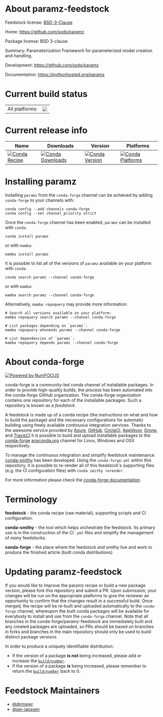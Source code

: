 About paramz-feedstock
======================

Feedstock license: [BSD-3-Clause](https://github.com/conda-forge/paramz-feedstock/blob/main/LICENSE.txt)

Home: https://github.com/sods/paramz

Package license: BSD 3-clause

Summary: Parameterization Framework for parameterized model creation and handling.

Development: https://github.com/sods/paramz

Documentation: https://pythonhosted.org/paramz

Current build status
====================


<table><tr><td>All platforms:</td>
    <td>
      <a href="https://dev.azure.com/conda-forge/feedstock-builds/_build/latest?definitionId=5054&branchName=main">
        <img src="https://dev.azure.com/conda-forge/feedstock-builds/_apis/build/status/paramz-feedstock?branchName=main">
      </a>
    </td>
  </tr>
</table>

Current release info
====================

| Name | Downloads | Version | Platforms |
| --- | --- | --- | --- |
| [![Conda Recipe](https://img.shields.io/badge/recipe-paramz-green.svg)](https://anaconda.org/conda-forge/paramz) | [![Conda Downloads](https://img.shields.io/conda/dn/conda-forge/paramz.svg)](https://anaconda.org/conda-forge/paramz) | [![Conda Version](https://img.shields.io/conda/vn/conda-forge/paramz.svg)](https://anaconda.org/conda-forge/paramz) | [![Conda Platforms](https://img.shields.io/conda/pn/conda-forge/paramz.svg)](https://anaconda.org/conda-forge/paramz) |

Installing paramz
=================

Installing `paramz` from the `conda-forge` channel can be achieved by adding `conda-forge` to your channels with:

```
conda config --add channels conda-forge
conda config --set channel_priority strict
```

Once the `conda-forge` channel has been enabled, `paramz` can be installed with `conda`:

```
conda install paramz
```

or with `mamba`:

```
mamba install paramz
```

It is possible to list all of the versions of `paramz` available on your platform with `conda`:

```
conda search paramz --channel conda-forge
```

or with `mamba`:

```
mamba search paramz --channel conda-forge
```

Alternatively, `mamba repoquery` may provide more information:

```
# Search all versions available on your platform:
mamba repoquery search paramz --channel conda-forge

# List packages depending on `paramz`:
mamba repoquery whoneeds paramz --channel conda-forge

# List dependencies of `paramz`:
mamba repoquery depends paramz --channel conda-forge
```


About conda-forge
=================

[![Powered by
NumFOCUS](https://img.shields.io/badge/powered%20by-NumFOCUS-orange.svg?style=flat&colorA=E1523D&colorB=007D8A)](https://numfocus.org)

conda-forge is a community-led conda channel of installable packages.
In order to provide high-quality builds, the process has been automated into the
conda-forge GitHub organization. The conda-forge organization contains one repository
for each of the installable packages. Such a repository is known as a *feedstock*.

A feedstock is made up of a conda recipe (the instructions on what and how to build
the package) and the necessary configurations for automatic building using freely
available continuous integration services. Thanks to the awesome service provided by
[Azure](https://azure.microsoft.com/en-us/services/devops/), [GitHub](https://github.com/),
[CircleCI](https://circleci.com/), [AppVeyor](https://www.appveyor.com/),
[Drone](https://cloud.drone.io/welcome), and [TravisCI](https://travis-ci.com/)
it is possible to build and upload installable packages to the
[conda-forge](https://anaconda.org/conda-forge) [anaconda.org](https://anaconda.org/)
channel for Linux, Windows and OSX respectively.

To manage the continuous integration and simplify feedstock maintenance
[conda-smithy](https://github.com/conda-forge/conda-smithy) has been developed.
Using the ``conda-forge.yml`` within this repository, it is possible to re-render all of
this feedstock's supporting files (e.g. the CI configuration files) with ``conda smithy rerender``.

For more information please check the [conda-forge documentation](https://conda-forge.org/docs/).

Terminology
===========

**feedstock** - the conda recipe (raw material), supporting scripts and CI configuration.

**conda-smithy** - the tool which helps orchestrate the feedstock.
                   Its primary use is in the construction of the CI ``.yml`` files
                   and simplify the management of *many* feedstocks.

**conda-forge** - the place where the feedstock and smithy live and work to
                  produce the finished article (built conda distributions)


Updating paramz-feedstock
=========================

If you would like to improve the paramz recipe or build a new
package version, please fork this repository and submit a PR. Upon submission,
your changes will be run on the appropriate platforms to give the reviewer an
opportunity to confirm that the changes result in a successful build. Once
merged, the recipe will be re-built and uploaded automatically to the
`conda-forge` channel, whereupon the built conda packages will be available for
everybody to install and use from the `conda-forge` channel.
Note that all branches in the conda-forge/paramz-feedstock are
immediately built and any created packages are uploaded, so PRs should be based
on branches in forks and branches in the main repository should only be used to
build distinct package versions.

In order to produce a uniquely identifiable distribution:
 * If the version of a package **is not** being increased, please add or increase
   the [``build/number``](https://docs.conda.io/projects/conda-build/en/latest/resources/define-metadata.html#build-number-and-string).
 * If the version of a package **is** being increased, please remember to return
   the [``build/number``](https://docs.conda.io/projects/conda-build/en/latest/resources/define-metadata.html#build-number-and-string)
   back to 0.

Feedstock Maintainers
=====================

* [@dirmeier](https://github.com/dirmeier/)
* [@jan-janssen](https://github.com/jan-janssen/)

